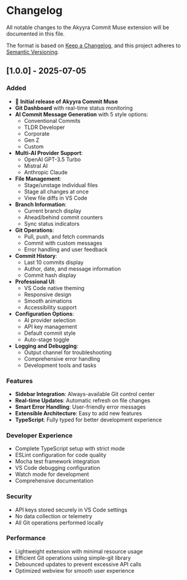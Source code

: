 # Changelog

All notable changes to the Akyyra Commit Muse extension will be documented in this file.

The format is based on [Keep a Changelog](https://keepachangelog.com/en/1.0.0/),
and this project adheres to [Semantic Versioning](https://semver.org/spec/v2.0.0.html).

## [1.0.0] - 2025-07-05

### Added
- 🎵 **Initial release of Akyyra Commit Muse**
- **Git Dashboard** with real-time status monitoring
- **AI Commit Message Generation** with 5 style options:
  - Conventional Commits
  - TLDR Developer
  - Corporate
  - Gen Z
  - Custom
- **Multi-AI Provider Support**:
  - OpenAI GPT-3.5 Turbo
  - Mistral AI
  - Anthropic Claude
- **File Management**:
  - Stage/unstage individual files
  - Stage all changes at once
  - View file diffs in VS Code
- **Branch Information**:
  - Current branch display
  - Ahead/behind commit counters
  - Sync status indicators
- **Git Operations**:
  - Pull, push, and fetch commands
  - Commit with custom messages
  - Error handling and user feedback
- **Commit History**:
  - Last 10 commits display
  - Author, date, and message information
  - Commit hash display
- **Professional UI**:
  - VS Code native theming
  - Responsive design
  - Smooth animations
  - Accessibility support
- **Configuration Options**:
  - AI provider selection
  - API key management
  - Default commit style
  - Auto-stage toggle
- **Logging and Debugging**:
  - Output channel for troubleshooting
  - Comprehensive error handling
  - Development tools and tasks

### Features
- **Sidebar Integration**: Always-available Git control center
- **Real-time Updates**: Automatic refresh on file changes
- **Smart Error Handling**: User-friendly error messages
- **Extensible Architecture**: Easy to add new features
- **TypeScript**: Fully typed for better development experience

### Developer Experience
- Complete TypeScript setup with strict mode
- ESLint configuration for code quality
- Mocha test framework integration
- VS Code debugging configuration
- Watch mode for development
- Comprehensive documentation

### Security
- API keys stored securely in VS Code settings
- No data collection or telemetry
- All Git operations performed locally

### Performance
- Lightweight extension with minimal resource usage
- Efficient Git operations using simple-git library
- Debounced updates to prevent excessive API calls
- Optimized webview for smooth user experience
